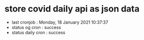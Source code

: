 # store covid daily api as json data

- last cronjob : Monday, 18 January 2021 10:37:37
- status og cron : success
- status daily cron : success
      
      